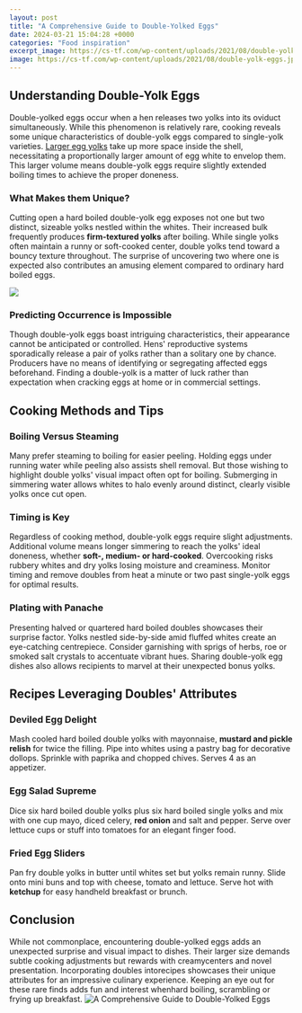 ```yaml
---
layout: post
title: "A Comprehensive Guide to Double-Yolked Eggs"
date: 2024-03-21 15:04:28 +0000
categories: "Food inspiration"
excerpt_image: https://cs-tf.com/wp-content/uploads/2021/08/double-yolk-eggs.jpg
image: https://cs-tf.com/wp-content/uploads/2021/08/double-yolk-eggs.jpg
---
```


## Understanding Double-Yolk Eggs 
Double-yolked eggs occur when a hen releases two yolks into its oviduct simultaneously. While this phenomenon is relatively rare, cooking reveals some unique characteristics of double-yolk eggs compared to single-yolk varieties. [Larger egg yolks](https://store.fi.io.vn/chihuahua4325-t-shirt) take up more space inside the shell, necessitating a proportionally larger amount of egg white to envelop them. This larger volume means double-yolk eggs require slightly extended boiling times to achieve the proper doneness. 
### What Makes them Unique?
Cutting open a hard boiled double-yolk egg exposes not one but two distinct, sizeable yolks nestled within the whites. Their increased bulk frequently produces **firm-textured yolks** after boiling. While single yolks often maintain a runny or soft-cooked center, double yolks tend toward a bouncy texture throughout. The surprise of uncovering two where one is expected also contributes an amusing element compared to ordinary hard boiled eggs.

![](https://cs-tf.com/wp-content/uploads/2021/08/double-egg-yolk.jpg)
### Predicting Occurrence is Impossible  
Though double-yolk eggs boast intriguing characteristics, their appearance cannot be anticipated or controlled. Hens' reproductive systems sporadically release a pair of yolks rather than a solitary one by chance. Producers have no means of identifying or segregating affected eggs beforehand. Finding a double-yolk is a matter of luck rather than expectation when cracking eggs at home or in commercial settings.
## Cooking Methods and Tips
### Boiling Versus Steaming  
Many prefer steaming to boiling for easier peeling. Holding eggs under running water while peeling also assists shell removal. But those wishing to highlight double yolks' visual impact often opt for boiling. Submerging in simmering water allows whites to halo evenly around distinct, clearly visible yolks once cut open.
### Timing is Key
Regardless of cooking method, double-yolk eggs require slight adjustments. Additional volume means longer simmering to reach the yolks' ideal doneness, whether **soft-, medium- or hard-cooked**. Overcooking risks rubbery whites and dry yolks losing moisture and creaminess. Monitor timing and remove doubles from heat a minute or two past single-yolk eggs for optimal results.
### Plating with Panache 
Presenting halved or quartered hard boiled doubles showcases their surprise factor. Yolks nestled side-by-side amid fluffed whites create an eye-catching centrepiece. Consider garnishing with sprigs of herbs, roe or smoked salt crystals to accentuate vibrant hues. Sharing double-yolk egg dishes also allows recipients to marvel at their unexpected bonus yolks.
## Recipes Leveraging Doubles' Attributes  
### Deviled Egg Delight  
Mash cooled hard boiled double yolks with mayonnaise, **mustard and pickle relish** for twice the filling. Pipe into whites using a pastry bag for decorative dollops. Sprinkle with paprika and chopped chives. Serves 4 as an appetizer.
### Egg Salad Supreme
Dice six hard boiled double yolks plus six hard boiled single yolks and mix with one cup mayo, diced celery, **red onion** and salt and pepper. Serve over lettuce cups or stuff into tomatoes for an elegant finger food. 
### Fried Egg Sliders
Pan fry double yolks in butter until whites set but yolks remain runny. Slide onto mini buns and top with cheese, tomato and lettuce. Serve hot with **ketchup** for easy handheld breakfast or brunch.
## Conclusion
While not commonplace, encountering double-yolked eggs adds an unexpected surprise and visual impact to dishes. Their larger size demands subtle cooking adjustments but rewards with creamycenters and novel presentation. Incorporating doubles intorecipes showcases their unique attributes for an impressive culinary experience. Keeping an eye out for these rare finds adds fun and interest whenhard boiling, scrambling or frying up breakfast.
![A Comprehensive Guide to Double-Yolked Eggs](https://cs-tf.com/wp-content/uploads/2021/08/double-yolk-eggs.jpg)